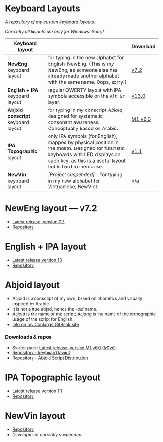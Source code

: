 # Keyboard Layouts
_A repository of my custom keyboard layouts._  

_Currently all layouts are only for Windows. Sorry!_  

| Keyboard layout |  | Download |
|---|---|---|
| **NewEng** keyboard layout | for typing in the new alphabet for English, NewEng. (This is _my_ NewEng, as someone else has already made another alphabet with the same name. Oops, sorry!) | [v7.2](https://github.com/fazzaan/keyboard-layouts/releases/tag/NEv7.2) |
| **English + IPA** keyboard layout | regular QWERTY layout with IPA symbols accessible on the `Alt Gr` layer. | [v13.0](https://github.com/fazzaan/keyboard-layouts/releases/tag/EngIPAv13) |
| **Abjoid conscript** keyboard layout | for typing in my conscript _Abjoid_, designed for systematic consonant awareness. Conceptually based on Arabic. | [M1 v6.0](https://github.com/fazzaan/abjoid-distribution/releases/tag/M1v6-Starter-Pack) |
| **IPA Topographic** layout | only IPA symbols (for English), mapped by physical position in the mouth. Designed for futuristic keyboards with LED displays on each key, as this is a useful layout but is hard to memorise. | [v1.1](https://github.com/fazzaan/keyboard-layouts/releases/tag/TopoIPAv1.1) | 
| **NewVin** keyboard layout | _[Project suspended]_ - for typing in my new alphabet for Vietnamese, NewViet. | n/a |

# NewEng layout — v7.2 
* [Latest release, version 7.2](https://github.com/fazzaan/keyboard-layouts/releases/tag/NEv7.2)  
* [Repository](https://github.com/fazzaan/keyboard-layouts/tree/main/Layout%20-%20EN-UK%20-%20NewEng)

# English + IPA layout 
* [Latest release version 13](https://github.com/fazzaan/keyboard-layouts/releases/tag/EngIPAv13)  
* [Repository](https://github.com/fazzaan/keyboard-layouts/tree/main/Layout%20-%20EN-UK%20-%20IPA)

# Abjoid layout
* Abjoid is a conscript of my own, based on phonetics and visually inspired by Arabic.
* It is not a true abjad, hence the _-oid_ name.
* _Abjoid_ is the name of the script; _Abjang_ is the name of the orthographic usage of the script for English.
* [Info on my Conlangs GitBook site](https://lang.gitbook.io/conlangs/creations/abjoid-conscript)
  
### Downloads & repos
* Starter pack: [Latest release, version M1 v6.0 (_M1v6_)](https://github.com/fazzaan/abjoid-distribution/releases/tag/M1v6-Starter-Pack)  
* [Repository - keyboard layout](https://github.com/fazzaan/keyboard-layouts/tree/main/Layout%20-%20EN-UK%20-%20AbjAng%20(Abjoid))
* [Repository - Abjoid Script Distribution](https://github.com/fazzaan/abjoid-distribution)  

# IPA Topographic layout 
* [Latest release version 1.1](https://github.com/fazzaan/keyboard-layouts/releases/tag/TopoIPAv1.1)  
* [Repository](https://github.com/fazzaan/keyboard-layouts/tree/main/Layout%20-%20EN-UK%20-%20IPA%20Topographic)  

# NewVin layout 
* [Repository](https://github.com/fazzaan/keyboard-layouts/tree/main/Layout%20-%20VN-VN%20-%20NewVin)
* _Development currently suspended._  
